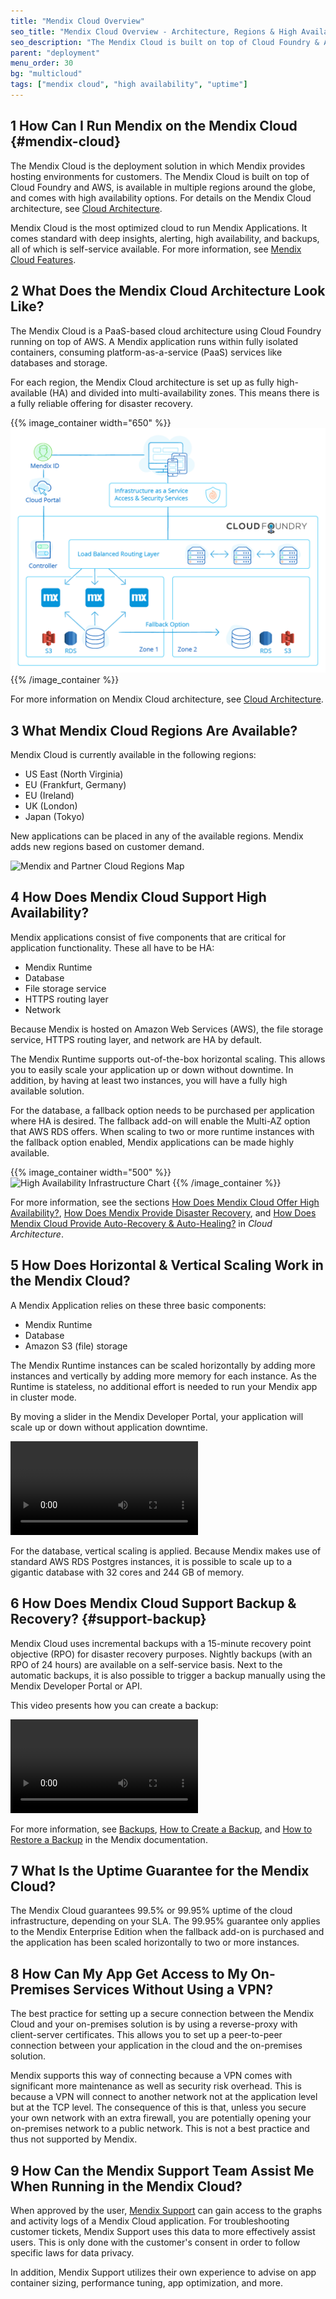 ```yaml
---
title: "Mendix Cloud Overview"
seo_title: "Mendix Cloud Overview - Architecture, Regions & High Availability"
seo_description: "The Mendix Cloud is built on top of Cloud Foundry & AWS, is available in multiple regions worldwide, & comes with high availability options. Visit for more!"
parent: "deployment"
menu_order: 30
bg: "multicloud"
tags: ["mendix cloud", "high availability", "uptime"]
---
```


## 1 How Can I Run Mendix on the Mendix Cloud {#mendix-cloud}

The Mendix Cloud is the deployment solution in which Mendix provides hosting environments for customers. The Mendix Cloud is built on top of Cloud Foundry and AWS, is available in multiple regions around the globe, and comes with high availability options. For details on the Mendix Cloud architecture, see [Cloud Architecture](../enterprise-capabilities/cloud-architecture).

Mendix Cloud is the most optimized cloud to run Mendix Applications. It comes standard with deep insights, alerting, high availability, and backups, all of which is self-service available. For more information, see [Mendix Cloud Features](mendix-cloud-features).

## 2 What Does the Mendix Cloud Architecture Look Like?

The Mendix Cloud is a PaaS-based cloud architecture using Cloud Foundry running on top of AWS. A Mendix application runs within fully isolated containers, consuming platform-as-a-service (PaaS) services like databases and storage.

For each region, the Mendix Cloud architecture is set up as fully high-available (HA) and divided into multi-availability zones. This means there is a fully reliable offering for disaster recovery.

{{% image_container width="650" %}}
![Mendix Cloud Architecture Chart](attachments/figure-7-mendix-cloud-deployment-architecture.png)
{{% /image_container %}}

For more information on Mendix Cloud architecture, see [Cloud Architecture](../enterprise-capabilities/cloud-architecture).

## 3 What Mendix Cloud Regions Are Available?

Mendix Cloud is currently available in the following regions:

* US East (North Virginia)
* EU (Frankfurt, Germany)
* EU (Ireland)
* UK (London)
* Japan (Tokyo)

New applications can be placed in any of the available regions. Mendix adds new regions based on customer demand.

![Mendix and Partner Cloud Regions Map](attachments/mx-cloud-regions.png)

## 4 How Does Mendix Cloud Support High Availability?

Mendix applications consist of five components that are critical for application functionality. These all have to be HA:

* Mendix Runtime
* Database
* File storage service
* HTTPS routing layer
* Network

Because Mendix is hosted on Amazon Web Services (AWS), the file storage service, HTTPS routing layer, and network are HA by default.

The Mendix Runtime supports out-of-the-box horizontal scaling. This allows you to easily scale your application up or down without downtime. In addition, by having at least two instances, you will have a fully high available solution.

For the database, a fallback option needs to be purchased per application where HA is desired. The fallback add-on will enable the Multi-AZ option that AWS RDS offers. When scaling to two or more runtime instances with the fallback option enabled, Mendix applications can be made highly available.

{{% image_container width="500" %}}
![High Availability Infrastructure Chart](attachments/mx-ha.png)
{{% /image_container %}}

For more information, see the sections [How Does Mendix Cloud Offer High Availability?](../enterprise-capabilities/cloud-architecture#cloud-ha), [How Does Mendix Provide Disaster Recovery](../enterprise-capabilities/cloud-architecture#cloud-dr), and [How Does Mendix Cloud Provide Auto-Recovery & Auto-Healing?](../enterprise-capabilities/cloud-architecture#cloud-ar) in *Cloud Architecture*.

## 5 How Does Horizontal & Vertical Scaling Work in the Mendix Cloud?

A Mendix Application relies on these three basic components:

* Mendix Runtime
* Database
* Amazon S3 (file) storage

The Mendix Runtime instances can be scaled horizontally by adding more instances and vertically by adding more memory for each instance. As the Runtime is stateless, no additional effort is needed to run your Mendix app in cluster mode.

By moving a slider in the Mendix Developer Portal, your application will scale up or down without application downtime.

<video controls src="attachments/OA_ScalingEnvironments-1.mp4">VIDEO</video>

For the database, vertical scaling is applied. Because Mendix makes use of standard AWS RDS Postgres instances, it is possible to scale up to a gigantic database with 32 cores and 244 GB of memory.

## 6 How Does Mendix Cloud Support Backup & Recovery? {#support-backup}

Mendix Cloud uses incremental backups with a 15-minute recovery point objective (RPO) for disaster recovery purposes. Nightly backups (with an RPO of 24 hours) are available on a self-service basis. Next to the automatic backups, it is also possible to trigger a backup manually using the Mendix Developer Portal or API.

This video presents how you can create a backup:

<video controls src="attachments/CreateBackup.mp4">VIDEO</video>

For more information, see [Backups](https://docs.mendix.com/developerportal/operate/backups), [How to Create a Backup](https://docs.mendix.com/developerportal/operate/create-backup), and [How to Restore a Backup](https://docs.mendix.com/developerportal/operate/restore-backup) in the Mendix documentation.

## 7 What Is the Uptime Guarantee for the Mendix Cloud?

The Mendix Cloud guarantees 99.5% or 99.95% uptime of the cloud infrastructure, depending on your SLA. The 99.95% guarantee only applies to the Mendix Enterprise Edition when the fallback add-on is purchased and the application has been scaled horizontally to two or more instances.

## 8 How Can My App Get Access to My On-Premises Services Without Using a VPN?

The best practice for setting up a secure connection between the Mendix Cloud and your on-premises solution is by using a reverse-proxy with client-server certificates. This allows you to set up a peer-to-peer connection between your application in the cloud and the on-premises solution.

Mendix supports this way of connecting because a VPN comes with significant more maintenance as well as security risk overhead. This is because a VPN will connect to another network not at the application level but at the TCP level. The consequence of this is that, unless you secure your own network with an extra firewall, you are potentially opening your on-premises network to a public network. This is not a best practice and thus not supported by Mendix.

## 9 How Can the Mendix Support Team Assist Me When Running in the Mendix Cloud?

When approved by the user, [Mendix Support](https://support.mendix.com/hc/en-us) can gain access to the graphs and activity logs of a Mendix Cloud application. For troubleshooting customer tickets, Mendix Support uses this data to more effectively assist users. This is only done with the customer's consent in order to follow specific laws for data privacy.

In addition, Mendix Support utilizes their own experience to advise on app container sizing, performance tuning, app optimization, and more.
